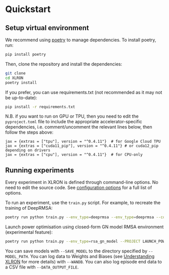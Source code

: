 # Quickstart

## Setup virtual environment

We recommend using [poetry](https://python-poetry.org/) to manage dependencies. To install poetry, run:

```bash
pip install poetry
```

Then, clone the repository and install the dependencies:

```bash
git clone
cd XLRON
poetry install
```

If you prefer, you can use requirements.txt (not recommended as it may not be up-to-date):

```bash
pip install -r requirements.txt
```

N.B. if you want to run on GPU or TPU, then you need to edit the `pyproject.toml` file to include the appropriate accelerator-specific dependencies, i.e. comment/uncomment the relevant lines below, then follow the steps above:

```angular2html
jax = {extras = ["tpu"], version = "^0.4.11"}  # for Google Cloud TPU
jax = {extras = ["cuda11_pip"], version = "^0.4.11"} # or cuda12_pip depending on drivers
jax = {extras = ["cpu"], version = "^0.4.11"}  # for CPU-only
```

## Running experiments

Every experiment in XLRON is defined through command-line options. No need to edit the source code. See [configuration options](./flags_reference.md) for a full list of options.

To run an experiment, use the `train.py` script. For example, to recreate the training of DeepRMSA:

```bash
poetry run python train.py --env_type=deeprmsa --env_type=deeprmsa --continuous_operation --load=250 --k=5 --topology_name=nsfnet_deeprmsa --link_resources=100 --max_requests=1e3 --max_timesteps=1e3 --mean_service_holding_time=25 --ROLLOUT_LENGTH=100 --continuous_operation --NUM_LAYERS 5 --NUM_UNITS 128 --NUM_ENVS 16 --TOTAL_TIMESTEPS 5000000 --ENV_WARMUP_STEPS 3000 --LR 5e-5 --WARMUP_PEAK_MULTIPLIER 2 --LR_SCHEDULE linear --UPDATE_EPOCHS 10 --GAE_LAMBDA 0.9 --GAMMA 0.95 --ACTION_MASKING
```

Launch power optimisation using closed-form GN model RMSA environment (experimental feature):
```bash
poetry run python train.py --env_type=rsa_gn_model --PROJECT LAUNCH_POWER --ROLLOUT_LENGTH=50 --NUM_LAYERS 3 --NUM_UNITS 128 --load=100 --k=5 --weight=weight --topology_name=nsfnet_deeprmsa_directed --link_resources=115 --max_requests=10 --max_timesteps=10 --mean_service_holding_time=25 --continuous_operation --ENV_WARMUP_STEPS=0 --TOTAL_TIMESTEPS 20000 --NUM_ENVS 200 --launch_power_type=rl --interband_gap=100 --values_bw=400,600,800,1200 --guardband=0 --coherent --reward_type=bitrate --snr_margin=0.01 --slot_size=100 --max_power=3 --min_power=-1 --VISIBLE_DEVICES=1 --PLOTTING --DOWNSAMPLE_FACTOR=1 --LR 1e-4 --LR_SCHEDULE warmup_cosine --WARMUP_PEAK_MULTIPLIER 2 --GAE_LAMBDA 0.9 --GAMMA 0.9  --EVAL_MODEL --LOAD_MODEL --MODEL_PATH /home/XLRON/models/BEST_LP --WANDB --DATA_OUTPUT_FILE /home/XLRON/data/launch_power_train_out.csv
```

You can save models with `--SAVE_MODEL` to the directory specified by `--MODEL_PATH`. You can log data to Weights and Biases (see [Understanding XLRON](understanding_xlron.md) for more details) with `--WANDB`. You can also log episode end data to a CSV file with `--DATA_OUTPUT_FILE`.

